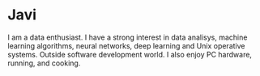 # Javi
I am a data enthusiast. I have a strong interest in data analisys, machine learning algorithms, neural networks, deep learning and Unix operative systems. Outside software development world. I also enjoy PC hardware, running, and cooking.
